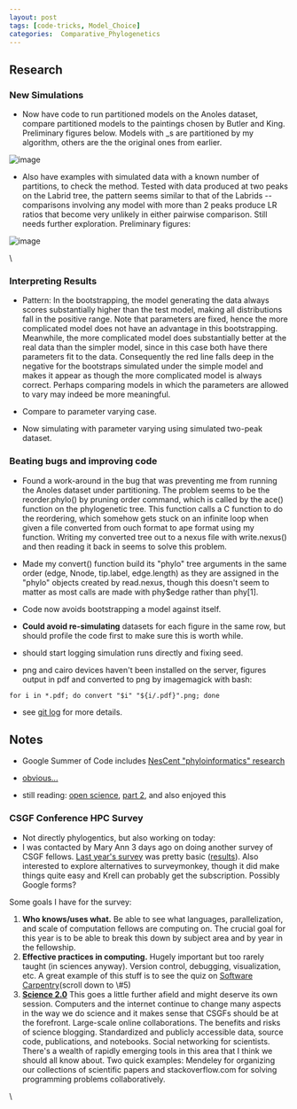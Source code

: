```yaml
---
layout: post
tags: [code-tricks, Model_Choice]
categories:  Comparative_Phylogenetics
---
```






 





Research
--------

### New Simulations

-   Now have code to run partitioned models on the Anoles dataset,
    compare partitioned models to the paintings chosen by Butler and
    King. Preliminary figures below. Models with \_s are partitioned by
    my algorithm, others are the the original ones from earlier.

![image](http://openwetware.org/images/thumb/c/cb/Anoles_partition.png/300px-Anoles_partition.png)

-   Also have examples with simulated data with a known number of
    partitions, to check the method. Tested with data produced at two
    peaks on the Labrid tree, the pattern seems similar to that of the
    Labrids -- comparisons involving any model with more than 2 peaks
    produce LR ratios that become very unlikely in either pairwise
    comparison. Still needs further exploration. Preliminary figures:

![image](http://openwetware.org/images/thumb/2/22/Simulated_LR.png/300px-Simulated_LR.png)

\

### Interpreting Results

-   Pattern: In the bootstrapping, the model generating the data always
    scores substantially higher than the test model, making all
    distributions fall in the positive range. Note that parameters are
    fixed, hence the more complicated model does not have an advantage
    in this bootstrapping. Meanwhile, the more complicated model does
    substantially better at the real data than the simpler model, since
    in this case both have there parameters fit to the data.
    Consequently the red line falls deep in the negative for the
    bootstraps simulated under the simple model and makes it appear as
    though the more complicated model is always correct. Perhaps
    comparing models in which the parameters are allowed to vary may
    indeed be more meaningful.

-   Compare to parameter varying case.

-   Now simulating with parameter varying using simulated two-peak
    dataset.

### Beating bugs and improving code

-   Found a work-around in the bug that was preventing me from running
    the Anoles dataset under partitioning. The problem seems to be the
    reorder.phylo() by pruning order command, which is called by the
    ace() function on the phylogenetic tree. This function calls a C
    function to do the reordering, which somehow gets stuck on an
    infinite loop when given a file converted from ouch format to ape
    format using my function. Writing my converted tree out to a nexus
    file with write.nexus() and then reading it back in seems to solve
    this problem.

-   Made my convert() function build its "phylo" tree arguments in the
    same order (edge, Nnode, tip.label, edge.length) as they are
    assigned in the "phylo" objects created by read.nexus, though this
    doesn't seem to matter as most calls are made with phy$edge rather
    than phy[1].

-   Code now avoids bootstrapping a model against itself.

-   **Could avoid re-simulating** datasets for each figure in the same
    row, but should profile the code first to make sure this is worth
    while.

-   should start logging simulation runs directly and fixing seed.

-   png and cairo devices haven't been installed on the server, figures
    output in pdf and converted to png by imagemagick with bash:

~~~~ {.de1}
for i in *.pdf; do convert "$i" "${i/.pdf}".png; done
~~~~

-   see [git
    log](http://github.com/cboettig/Comparative-Phylogenetics/commits/master "http://github.com/cboettig/Comparative-Phylogenetics/commits/master")
    for more details.

Notes
-----

-   Google Summer of Code includes [NesCent "phyloinformatics"
    research](https://www.nescent.org/wg/phyloinformatics/index.php?title=Phyloinformatics_Summer_of_Code_2010#Mentors "https://www.nescent.org/wg/phyloinformatics/index.php?title=Phyloinformatics_Summer_of_Code_2010#Mentors")

-   [obvious...](http://www3.interscience.wiley.com/journal/123328987/abstract?CRETRY=1&SRETRY=0 "http://www3.interscience.wiley.com/journal/123328987/abstract?CRETRY=1&SRETRY=0")

-   still reading: [open
    science](http://blog.openwetware.org/scienceintheopen/2009/11/05/reflections-on-science-20-from-a-distance-part-i/ "http://blog.openwetware.org/scienceintheopen/2009/11/05/reflections-on-science-20-from-a-distance-part-i/"),
    [part
    2](http://blog.openwetware.org/scienceintheopen/2009/11/06/reflections-on-science-20-from-a-distance-part-ii/ "http://blog.openwetware.org/scienceintheopen/2009/11/06/reflections-on-science-20-from-a-distance-part-ii/"),
    and also enjoyed this

### CSGF Conference HPC Survey

-   Not directly phylogentics, but also working on today:
-   I was contacted by Mary Ann 3 days ago on doing another survey of
    CSGF fellows. [Last year's
    survey](http://www.surveymonkey.com/s/VMTTFXS "http://www.surveymonkey.com/s/VMTTFXS")
    was pretty basic
    ([results](http://www.surveymonkey.com/MySurvey_Responses.aspx?sm=SXNbpnWs3a%2blQnEwe%2bfNiKvBGCZEs/jdQhlVfunE9YI%3d "http://www.surveymonkey.com/MySurvey_Responses.aspx?sm=SXNbpnWs3a%2blQnEwe%2bfNiKvBGCZEs/jdQhlVfunE9YI%3d")).
    Also interested to explore alternatives to surveymonkey, though it
    did make things quite easy and Krell can probably get the
    subscription. Possibly Google forms?

Some goals I have for the survey:

1.  **Who knows/uses what.** Be able to see what languages,
    parallelization, and scale of computation fellows are computing on.
    The crucial goal for this year is to be able to break this down by
    subject area and by year in the fellowship.
2.  **Effective practices in computing.** Hugely important but too
    rarely taught (in sciences anyway). Version control, debugging,
    visualization, etc. A great example of this stuff is to see the quiz
    on [Software
    Carpentry](http://software-carpentry.org/intro.html "http://software-carpentry.org/intro.html")(scroll
    down to \#5)
3.  [**Science
    2.0**](http://openwetware.org/wiki/Science_2.0/Brainstorming "http://openwetware.org/wiki/Science_2.0/Brainstorming")
    This goes a little further afield and might deserve its own session.
    Computers and the internet continue to change many aspects in the
    way we do science and it makes sense that CSGFs should be at the
    forefront. Large-scale online collaborations. The benefits and risks
    of science blogging. Standardized and publicly accessible data,
    source code, publications, and notebooks. Social networking for
    scientists. There's a wealth of rapidly emerging tools in this area
    that I think we should all know about. Two quick examples: Mendeley
    for organizing our collections of scientific papers and
    stackoverflow.com for solving programming problems collaboratively.

\

